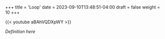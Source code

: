 +++
title = 'Loop'
date = 2023-09-10T13:48:51-04:00
draft = false
weight = 10
+++

{{< youtube aBAhVQDXpWY >}}

*Definition here*